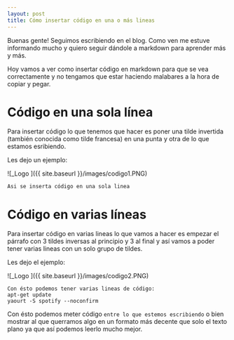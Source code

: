 ```yaml
---
layout: post
title: Cómo insertar código en una o más lineas
---
```


Buenas gente! Seguimos escribiendo en el blog. Como ven me estuve informando mucho y quiero seguir dándole a markdown para aprender más y más.

Hoy vamos a ver como insertar código en markdown para que se vea correctamente y no tengamos que estar haciendo malabares a la hora de copiar y pegar.

# Código en una sola línea
Para insertar código lo que tenemos que hacer es poner una tilde invertida (también conocida como tilde francesa) en una punta y otra de lo que estamos esribiendo.

Les dejo un ejemplo: 

![_Logo ]({{ site.baseurl }}/images/codigo1.PNG)

`Asi se inserta código en una sola linea`

# Código en varias líneas
Para insertar código en varias lineas lo que vamos a hacer es empezar el párrafo con 3 tildes inversas al principio y 3 al final y así vamos a poder tener varias lineas con un solo grupo de tildes.

Les dejo el ejemplo:

![_Logo ]({{ site.baseurl }}/images/codigo2.PNG)

```
Con ésto podemos tener varias lineas de código:
apt-get update
yaourt -S spotify --noconfirm
```

Con ésto podemos meter código `entre lo que estemos escribiendo` o bien mostrar al que querramos algo en un formato más decente que solo el texto plano ya que así podemos leerlo mucho mejor.
